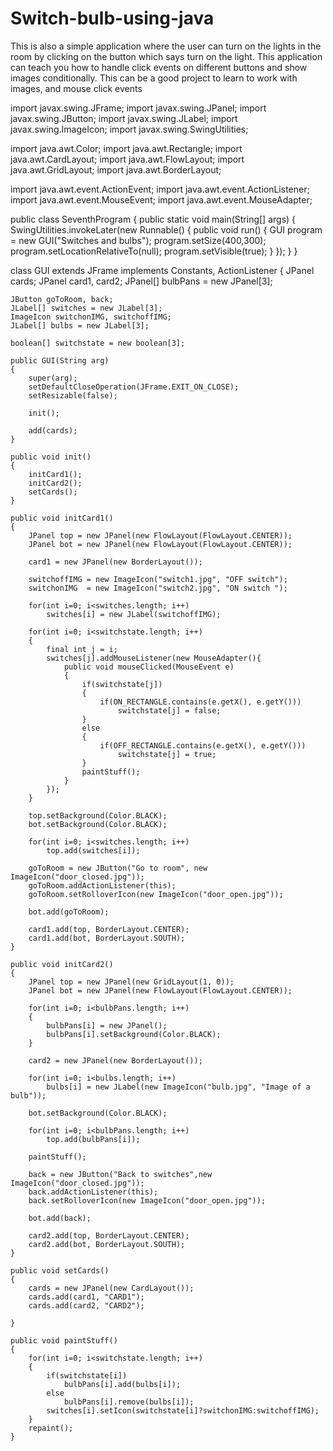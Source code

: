 # Switch-bulb-using-java
This is also a simple application where the user can turn on the lights in the room by clicking on the button which says turn on the light. This application can teach you how to handle click events on different buttons and show images conditionally. This can be a good project to learn to work with images, and mouse click events

import javax.swing.JFrame;
import javax.swing.JPanel;
import javax.swing.JButton;
import javax.swing.JLabel;
import javax.swing.ImageIcon;
import javax.swing.SwingUtilities;

import java.awt.Color;
import java.awt.Rectangle;
import java.awt.CardLayout;
import java.awt.FlowLayout;
import java.awt.GridLayout;
import java.awt.BorderLayout;

import java.awt.event.ActionEvent;
import java.awt.event.ActionListener;
import java.awt.event.MouseEvent;
import java.awt.event.MouseAdapter;

public class SeventhProgram
{
    public static void main(String[] args)
    {
        SwingUtilities.invokeLater(new Runnable() {
            public void run() {
                GUI program = new GUI("Switches and bulbs");
                program.setSize(400,300);
                program.setLocationRelativeTo(null);
                program.setVisible(true);
            }
        });
    }
}

class GUI extends JFrame implements Constants, ActionListener
{
    JPanel cards;
    JPanel card1, card2;
    JPanel[] bulbPans = new JPanel[3];

    JButton goToRoom, back;
    JLabel[] switches = new JLabel[3];
    ImageIcon switchonIMG, switchoffIMG;
    JLabel[] bulbs = new JLabel[3];

    boolean[] switchstate = new boolean[3];

    public GUI(String arg)
    {
        super(arg);
        setDefaultCloseOperation(JFrame.EXIT_ON_CLOSE);
        setResizable(false);

        init();

        add(cards);
    }

    public void init()
    { 
        initCard1();
        initCard2();
        setCards();
    }

    public void initCard1()
    {
        JPanel top = new JPanel(new FlowLayout(FlowLayout.CENTER));
        JPanel bot = new JPanel(new FlowLayout(FlowLayout.CENTER)); 

        card1 = new JPanel(new BorderLayout());

        switchoffIMG = new ImageIcon("switch1.jpg", "OFF switch");
        switchonIMG  = new ImageIcon("switch2.jpg", "ON switch ");

        for(int i=0; i<switches.length; i++)
            switches[i] = new JLabel(switchoffIMG);

        for(int i=0; i<switchstate.length; i++)
        {
            final int j = i;
            switches[j].addMouseListener(new MouseAdapter(){
                public void mouseClicked(MouseEvent e)
                {
                    if(switchstate[j])
                    {
                        if(ON_RECTANGLE.contains(e.getX(), e.getY()))
                            switchstate[j] = false;
                    }
                    else
                    {
                        if(OFF_RECTANGLE.contains(e.getX(), e.getY()))
                            switchstate[j] = true;
                    }
                    paintStuff();
                }
            });
        }

        top.setBackground(Color.BLACK);
        bot.setBackground(Color.BLACK);

        for(int i=0; i<switches.length; i++)
            top.add(switches[i]);

        goToRoom = new JButton("Go to room", new ImageIcon("door_closed.jpg"));
        goToRoom.addActionListener(this);
        goToRoom.setRolloverIcon(new ImageIcon("door_open.jpg"));

        bot.add(goToRoom);

        card1.add(top, BorderLayout.CENTER);
        card1.add(bot, BorderLayout.SOUTH);
    }

    public void initCard2()
    {
        JPanel top = new JPanel(new GridLayout(1, 0));
        JPanel bot = new JPanel(new FlowLayout(FlowLayout.CENTER));

        for(int i=0; i<bulbPans.length; i++)
        {
            bulbPans[i] = new JPanel();
            bulbPans[i].setBackground(Color.BLACK);
        }

        card2 = new JPanel(new BorderLayout());

        for(int i=0; i<bulbs.length; i++)
            bulbs[i] = new JLabel(new ImageIcon("bulb.jpg", "Image of a bulb"));

        bot.setBackground(Color.BLACK);

        for(int i=0; i<bulbPans.length; i++)
            top.add(bulbPans[i]);

        paintStuff();

        back = new JButton("Back to switches",new ImageIcon("door_closed.jpg"));
        back.addActionListener(this);
        back.setRolloverIcon(new ImageIcon("door_open.jpg"));

        bot.add(back);

        card2.add(top, BorderLayout.CENTER);
        card2.add(bot, BorderLayout.SOUTH);
    }

    public void setCards()
    {
        cards = new JPanel(new CardLayout()); 
        cards.add(card1, "CARD1");
        cards.add(card2, "CARD2");

    }

    public void paintStuff()
    {
        for(int i=0; i<switchstate.length; i++)
        {
            if(switchstate[i])
                bulbPans[i].add(bulbs[i]);
            else
                bulbPans[i].remove(bulbs[i]);
            switches[i].setIcon(switchstate[i]?switchonIMG:switchoffIMG);
        }
        repaint();
    }

 
